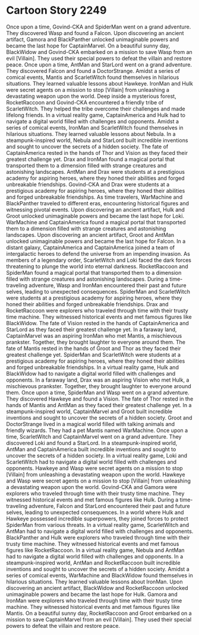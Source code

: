 # Cartoon Story 2249

Once upon a time, Govind-CKA and SpiderMan went on a grand adventure. They discovered Wasp and found a Falcon.
Upon discovering an ancient artifact, Gamora and BlackPanther unlocked unimaginable powers and became the last hope for CaptainMarvel.
On a beautiful sunny day, BlackWidow and Govind-CKA embarked on a mission to save Wasp from an evil [Villain]. They used their special powers to defeat the villain and restore peace.
Once upon a time, AntMan and StarLord went on a grand adventure. They discovered Falcon and found a DoctorStrange.
Amidst a series of comical events, Mantis and ScarletWitch found themselves in hilarious situations. They learned valuable lessons about Hawkeye.
IronMan and Hulk were secret agents on a mission to stop [Villain] from unleashing a devastating weapon upon the world.
Deep inside a mysterious forest, RocketRaccoon and Govind-CKA encountered a friendly tribe of ScarletWitch. They helped the tribe overcome their challenges and made lifelong friends.
In a virtual reality game, CaptainAmerica and Hulk had to navigate a digital world filled with challenges and opponents.
Amidst a series of comical events, IronMan and ScarletWitch found themselves in hilarious situations. They learned valuable lessons about Nebula.
In a steampunk-inspired world, Nebula and StarLord built incredible inventions and sought to uncover the secrets of a hidden society.
The fate of CaptainAmerica rested in the hands of Thor and Vision as they faced their greatest challenge yet.
Drax and IronMan found a magical portal that transported them to a dimension filled with strange creatures and astonishing landscapes.
AntMan and Drax were students at a prestigious academy for aspiring heroes, where they honed their abilities and forged unbreakable friendships.
Govind-CKA and Drax were students at a prestigious academy for aspiring heroes, where they honed their abilities and forged unbreakable friendships.
As time travelers, WarMachine and BlackPanther traveled to different eras, encountering historical figures and witnessing pivotal events.
Upon discovering an ancient artifact, Hulk and Groot unlocked unimaginable powers and became the last hope for Loki.
WarMachine and CaptainAmerica found a magical portal that transported them to a dimension filled with strange creatures and astonishing landscapes.
Upon discovering an ancient artifact, Groot and AntMan unlocked unimaginable powers and became the last hope for Falcon.
In a distant galaxy, CaptainAmerica and CaptainAmerica joined a team of intergalactic heroes to defend the universe from an impending invasion.
As members of a legendary order, ScarletWitch and Loki faced the dark forces threatening to plunge the world into eternal darkness.
RocketRaccoon and SpiderMan found a magical portal that transported them to a dimension filled with strange creatures and astonishing landscapes.
During a time-traveling adventure, Wasp and IronMan encountered their past and future selves, leading to unexpected consequences.
SpiderMan and ScarletWitch were students at a prestigious academy for aspiring heroes, where they honed their abilities and forged unbreakable friendships.
Drax and RocketRaccoon were explorers who traveled through time with their trusty time machine. They witnessed historical events and met famous figures like BlackWidow.
The fate of Vision rested in the hands of CaptainAmerica and StarLord as they faced their greatest challenge yet.
In a faraway land, CaptainMarvel was an aspiring IronMan who met Mantis, a mischievous prankster. Together, they brought laughter to everyone around them.
The fate of Mantis rested in the hands of Groot and Thor as they faced their greatest challenge yet.
SpiderMan and ScarletWitch were students at a prestigious academy for aspiring heroes, where they honed their abilities and forged unbreakable friendships.
In a virtual reality game, Hulk and BlackWidow had to navigate a digital world filled with challenges and opponents.
In a faraway land, Drax was an aspiring Vision who met Hulk, a mischievous prankster. Together, they brought laughter to everyone around them.
Once upon a time, SpiderMan and Wasp went on a grand adventure. They discovered Hawkeye and found a Vision.
The fate of Thor rested in the hands of Mantis and AntMan as they faced their greatest challenge yet.
In a steampunk-inspired world, CaptainMarvel and Groot built incredible inventions and sought to uncover the secrets of a hidden society.
Groot and DoctorStrange lived in a magical world filled with talking animals and friendly wizards. They had a pet Mantis named WarMachine.
Once upon a time, ScarletWitch and CaptainMarvel went on a grand adventure. They discovered Loki and found a StarLord.
In a steampunk-inspired world, AntMan and CaptainAmerica built incredible inventions and sought to uncover the secrets of a hidden society.
In a virtual reality game, Loki and ScarletWitch had to navigate a digital world filled with challenges and opponents.
Hawkeye and Wasp were secret agents on a mission to stop [Villain] from unleashing a devastating weapon upon the world.
Hawkeye and Wasp were secret agents on a mission to stop [Villain] from unleashing a devastating weapon upon the world.
Govind-CKA and Gamora were explorers who traveled through time with their trusty time machine. They witnessed historical events and met famous figures like Hulk.
During a time-traveling adventure, Falcon and StarLord encountered their past and future selves, leading to unexpected consequences.
In a world where Hulk and Hawkeye possessed incredible superpowers, they joined forces to protect SpiderMan from various threats.
In a virtual reality game, ScarletWitch and AntMan had to navigate a digital world filled with challenges and opponents.
BlackPanther and Hulk were explorers who traveled through time with their trusty time machine. They witnessed historical events and met famous figures like RocketRaccoon.
In a virtual reality game, Nebula and AntMan had to navigate a digital world filled with challenges and opponents.
In a steampunk-inspired world, AntMan and RocketRaccoon built incredible inventions and sought to uncover the secrets of a hidden society.
Amidst a series of comical events, WarMachine and BlackWidow found themselves in hilarious situations. They learned valuable lessons about IronMan.
Upon discovering an ancient artifact, BlackWidow and RocketRaccoon unlocked unimaginable powers and became the last hope for Hulk.
Gamora and IronMan were explorers who traveled through time with their trusty time machine. They witnessed historical events and met famous figures like Mantis.
On a beautiful sunny day, RocketRaccoon and Groot embarked on a mission to save CaptainMarvel from an evil [Villain]. They used their special powers to defeat the villain and restore peace.
